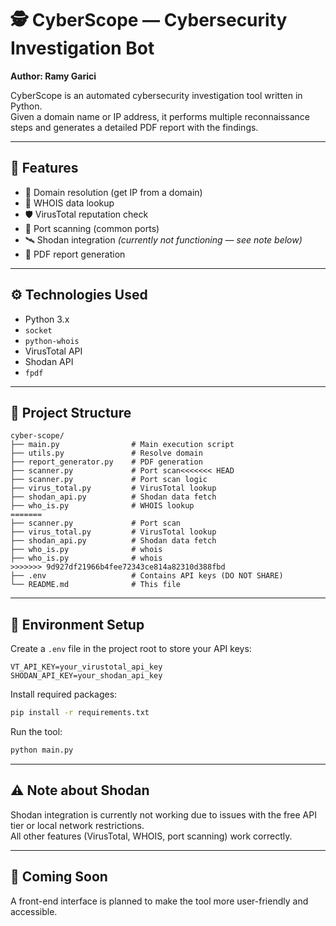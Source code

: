 
# 🕵️ CyberScope — Cybersecurity Investigation Bot  
**Author: Ramy Garici**

CyberScope is an automated cybersecurity investigation tool written in Python.  
Given a domain name or IP address, it performs multiple reconnaissance steps and generates a detailed PDF report with the findings.

---

## 🚀 Features

- 🔎 Domain resolution (get IP from a domain)
- 🧠 WHOIS data lookup
- 🛡️ VirusTotal reputation check
- 🧱 Port scanning (common ports)
- 🛰️ Shodan integration *(currently not functioning — see note below)*
- 📄 PDF report generation

---

## ⚙️ Technologies Used

- Python 3.x
- `socket`
- `python-whois`
- VirusTotal API
- Shodan API
- `fpdf`

---

## 📁 Project Structure

```
cyber-scope/
├── main.py                # Main execution script
├── utils.py               # Resolve domain
├── report_generator.py    # PDF generation
├── scanner.py             # Port scan<<<<<<< HEAD
├── scanner.py             # Port scan logic
├── virus_total.py         # VirusTotal lookup
├── shodan_api.py          # Shodan data fetch
├── who_is.py              # WHOIS lookup
=======
├── scanner.py             # Port scan
├── virus_total.py         # VirusTotal lookup
├── shodan_api.py          # Shodan data fetch
├── who_is.py              # whois
├── who_is.py              # whois
>>>>>>> 9d927df21966b4fee72343ce814a82310d388fbd
├── .env                   # Contains API keys (DO NOT SHARE)
└── README.md              # This file
```

---

## 🔐 Environment Setup

Create a `.env` file in the project root to store your API keys:

```env
VT_API_KEY=your_virustotal_api_key
SHODAN_API_KEY=your_shodan_api_key
```

Install required packages:

```bash
pip install -r requirements.txt
```

Run the tool:

```bash
python main.py
```

---

## ⚠️ Note about Shodan

Shodan integration is currently not working due to issues with the free API tier or local network restrictions.  
All other features (VirusTotal, WHOIS, port scanning) work correctly.

---

## 🧪 Coming Soon

A front-end interface  is planned to make the tool more user-friendly and accessible.

